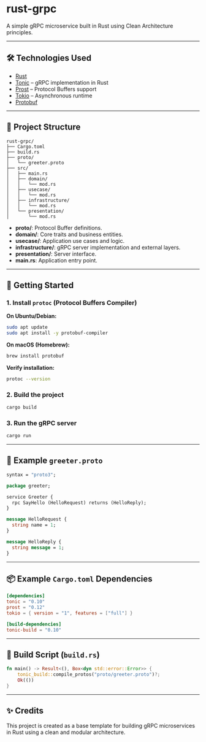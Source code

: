# rust-grpc

A simple gRPC microservice built in Rust using Clean Architecture principles.

---

## 🛠️ Technologies Used

- [Rust](https://www.rust-lang.org/)
- [Tonic](https://docs.rs/tonic/) – gRPC implementation in Rust
- [Prost](https://docs.rs/prost/) – Protocol Buffers support
- [Tokio](https://tokio.rs/) – Asynchronous runtime
- [Protobuf](https://developers.google.com/protocol-buffers)

---

## 📁 Project Structure

```
rust-grpc/
├── Cargo.toml
├── build.rs
├── proto/
│   └── greeter.proto
├── src/
│   ├── main.rs
│   ├── domain/
│   │   └── mod.rs
│   ├── usecase/
│   │   └── mod.rs
│   ├── infrastructure/
│   │   └── mod.rs
│   └── presentation/
│       └── mod.rs
```

- **proto/**: Protocol Buffer definitions.
- **domain/**: Core traits and business entities.
- **usecase/**: Application use cases and logic.
- **infrastructure/**: gRPC server implementation and external layers.
- **presentation/**: Server interface.
- **main.rs**: Application entry point.

---

## 🚀 Getting Started

### 1. Install `protoc` (Protocol Buffers Compiler)

**On Ubuntu/Debian:**
```bash
sudo apt update
sudo apt install -y protobuf-compiler
```

**On macOS (Homebrew):**
```bash
brew install protobuf
```

**Verify installation:**
```bash
protoc --version
```

### 2. Build the project

```bash
cargo build
```

### 3. Run the gRPC server

```bash
cargo run
```

---

## 🧪 Example `greeter.proto`

```proto
syntax = "proto3";

package greeter;

service Greeter {
  rpc SayHello (HelloRequest) returns (HelloReply);
}

message HelloRequest {
  string name = 1;
}

message HelloReply {
  string message = 1;
}
```

---

## 📦 Example `Cargo.toml` Dependencies

```toml
[dependencies]
tonic = "0.10"
prost = "0.12"
tokio = { version = "1", features = ["full"] }

[build-dependencies]
tonic-build = "0.10"
```

---

## 🔨 Build Script (`build.rs`)

```rust
fn main() -> Result<(), Box<dyn std::error::Error>> {
    tonic_build::compile_protos("proto/greeter.proto")?;
    Ok(())
}
```

---

## ✨ Credits

This project is created as a base template for building gRPC microservices in Rust using a clean and modular architecture.
